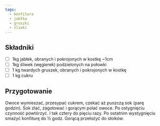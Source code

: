 ```yaml
---
tags:
  - konfitura
  - jabłka
  - gruszki
  - śliwki
---
```

## Składniki

- [ ] 1kg jabłek, obranych i pokrojonych w kostkę ~1cm
- [ ] 1kg śliwek (węgierek) podzielonych na połowki
- [ ] 1 kg twardych gruszek, obranych i pokrojonych w kostkę
- [ ] 1 kg cukru

## Przygotowanie

Owoce wymieszać, przesypać cukrem, czekać aż puszczą sok (parę godzin). Sok zlać, zagotować i gorącym polać owoce. Po ostygnięciu czynność powtórzyć.
I tak cztery do pięciu razy. Po ostatnim wystygnięciu smażyć konfiturę do ½ godz. Gorącą przełożyć do słoików.